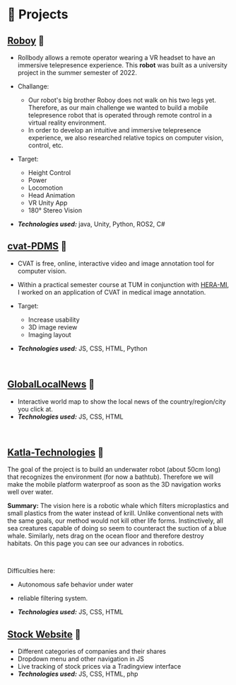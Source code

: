 # 🧪 Projects
## [Roboy](https://roboy.github.io/rollbody/) 🔗

- Rollbody allows a remote operator wearing a VR headset to have an immersive telepresence experience. This **robot** was built as a university project in the summer semester of 2022.
- Challange:
  - Our robot's big brother Roboy does not walk on his two legs yet. Therefore, as our main challenge we wanted to build a mobile telepresence robot that is operated through remote control in a virtual reality environment.
  - In order to develop an intuitive and immersive telepresence experience, we also researched relative topics on computer vision, control, etc.
- Target: 
  - Height Control
  - Power
  - Locomotion
  - Head Animation
  - VR Unity App
  - 180° Stereo Vision

- _**Technologies used:**_ java, Unity, Python, ROS2, C#

## [cvat-PDMS](https://github.com/phknestel/cvat-PDMS) 🔗

- CVAT is free, online, interactive video and image annotation tool for computer vision.
- Within a practical semester course at TUM in conjunction with [HERA-MI](https://www.hera-mi.com), I worked on an application of CVAT in medical image annotation.
- Target: 
  - Increase usability
  - 3D image review
  - Imaging layout

- _**Technologies used:**_ JS, CSS, HTML, Python

&nbsp;

## [GlobalLocalNews](https://github.com/phknestel/GlobalLocalNews) 🔗

- Interactive world map to show the local news of the country/region/city you click at.
- _**Technologies used:**_ JS, CSS, HTML

&nbsp;

## [Katla-Technologies](https://github.com/phknestel/Katla-Technologies) 🔗

The goal of the project is to build an underwater robot (about 50cm long) that recognizes the environment (for now a bathtub). 
Therefore we will make the mobile platform waterproof as soon as the 3D navigation works well over water.

**Summary:**
The vision here is a robotic whale which filters microplastics and small plastics from the water instead of krill.
Unlike conventional nets with the same goals, our method would not kill other life forms.
Instinctively, all sea creatures capable of doing so seem to counteract the suction of a blue whale. Similarly, nets drag on the ocean floor and therefore destroy habitats. On this page you can see our advances in robotics. 

&nbsp;

Difficulties here:
- Autonomous safe behavior under water 
- reliable filtering system.

- _**Technologies used:**_ JS, CSS, HTML
&nbsp;

## [Stock Website](https://github.com/phknestel/StockWebsite) 🔗

- Different categories of companies and their shares
- Dropdown menu and other navigation in JS
- Live tracking of stock prices via a Tradingview interface
- _**Technologies used:**_ JS, CSS, HTML, php